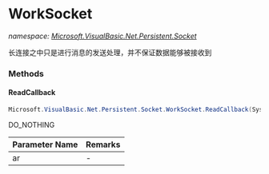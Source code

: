 ﻿# WorkSocket
_namespace: [Microsoft.VisualBasic.Net.Persistent.Socket](./index.md)_

长连接之中只是进行消息的发送处理，并不保证数据能够被接收到



### Methods

#### ReadCallback
```csharp
Microsoft.VisualBasic.Net.Persistent.Socket.WorkSocket.ReadCallback(System.IAsyncResult)
```
DO_NOTHING

|Parameter Name|Remarks|
|--------------|-------|
|ar|-|



